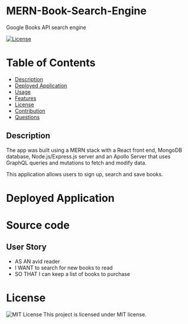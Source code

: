 # MERN-Book-Search-Engine

Google Books API search engine



[![License](https://img.shields.io/badge/License-MIT-yellow.svg)](https://opensource.org/licenses/MIT)


# Table of Contents

- [Description](#Description)
- [Deployed Application](#Application)
- [Usage](#usage)
- [Features](#features)
- [License](#license)
- [Contribution](#contribution)
- [Questions](#questions)


## Description
The app was built using a MERN stack with a React front end, MongoDB database, Node.js/Express.js server and an Apollo Server that uses GraphQL queries and mutations to fetch and modify data.

This application allows users to sign up, search and save books. 


# Deployed Application


# Source code

 

## User Story
* AS AN avid reader
* I WANT to search for new books to read
* SO THAT I can keep a list of books to purchase




# License

![MIT License](https://img.shields.io/badge/license-MIT-green)
This project is licensed under MIT license.


